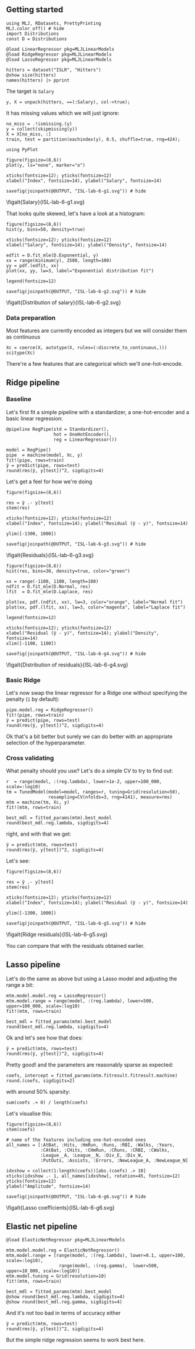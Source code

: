 <!--This file was generated, do not modify it.-->
## Getting started

```julia:ex1
using MLJ, RDatasets, PrettyPrinting
MLJ.color_off() # hide
import Distributions
const D = Distributions

@load LinearRegressor pkg=MLJLinearModels
@load RidgeRegressor pkg=MLJLinearModels
@load LassoRegressor pkg=MLJLinearModels

hitters = dataset("ISLR", "Hitters")
@show size(hitters)
names(hitters) |> pprint
```

The target is `Salary`

```julia:ex2
y, X = unpack(hitters, ==(:Salary), col->true);
```

It has missing values which we will just ignore:

```julia:ex3
no_miss = .!ismissing.(y)
y = collect(skipmissing(y))
X = X[no_miss, :]
train, test = partition(eachindex(y), 0.5, shuffle=true, rng=424);
```

```julia:ex4
using PyPlot

figure(figsize=(8,6))
plot(y, ls="none", marker="o")

xticks(fontsize=12); yticks(fontsize=12)
xlabel("Index", fontsize=14), ylabel("Salary", fontsize=14)

savefig(joinpath(@OUTPUT, "ISL-lab-6-g1.svg")) # hide
```

\figalt{Salary}{ISL-lab-6-g1.svg}

That looks quite skewed, let's have a look at a histogram:

```julia:ex5
figure(figsize=(8,6))
hist(y, bins=50, density=true)

xticks(fontsize=12); yticks(fontsize=12)
xlabel("Salary", fontsize=14); ylabel("Density", fontsize=14)

edfit = D.fit_mle(D.Exponential, y)
xx = range(minimum(y), 2500, length=100)
yy = pdf.(edfit, xx)
plot(xx, yy, lw=3, label="Exponential distribution fit")

legend(fontsize=12)

savefig(joinpath(@OUTPUT, "ISL-lab-6-g2.svg")) # hide
```

\figalt{Distribution of salary}{ISL-lab-6-g2.svg}

### Data preparation

Most features are currently encoded as integers but we will consider them as continuous

```julia:ex6
Xc = coerce(X, autotype(X, rules=(:discrete_to_continuous,)))
scitype(Xc)
```

There're a few features that are categorical which we'll one-hot-encode.

## Ridge pipeline
### Baseline

Let's first fit a simple pipeline with a standardizer, a one-hot-encoder and a basic linear regression:

```julia:ex7
@pipeline RegPipe(std = Standardizer(),
                  hot = OneHotEncoder(),
                  reg = LinearRegressor())

model = RegPipe()
pipe  = machine(model, Xc, y)
fit!(pipe, rows=train)
ŷ = predict(pipe, rows=test)
round(rms(ŷ, y[test])^2, sigdigits=4)
```

Let's get a feel for how we're doing

```julia:ex8
figure(figsize=(8,6))

res = ŷ .- y[test]
stem(res)

xticks(fontsize=12); yticks(fontsize=12)
xlabel("Index", fontsize=14); ylabel("Residual (ŷ - y)", fontsize=14)

ylim([-1300, 1000])

savefig(joinpath(@OUTPUT, "ISL-lab-6-g3.svg")) # hide
```

\figalt{Residuals}{ISL-lab-6-g3.svg}

```julia:ex9
figure(figsize=(8,6))
hist(res, bins=30, density=true, color="green")

xx = range(-1100, 1100, length=100)
ndfit = D.fit_mle(D.Normal, res)
lfit  = D.fit_mle(D.Laplace, res)

plot(xx, pdf.(ndfit, xx), lw=3, color="orange", label="Normal fit")
plot(xx, pdf.(lfit, xx), lw=3, color="magenta", label="Laplace fit")

legend(fontsize=12)

xticks(fontsize=12); yticks(fontsize=12)
xlabel("Residual (ŷ - y)", fontsize=14); ylabel("Density", fontsize=14)
xlim([-1100, 1100])

savefig(joinpath(@OUTPUT, "ISL-lab-6-g4.svg")) # hide
```

\figalt{Distribution of residuals}{ISL-lab-6-g4.svg}

### Basic Ridge

Let's now swap the linear regressor for a Ridge one without specifying the penalty (`1` by default):

```julia:ex10
pipe.model.reg = RidgeRegressor()
fit!(pipe, rows=train)
ŷ = predict(pipe, rows=test)
round(rms(ŷ, y[test])^2, sigdigits=4)
```

Ok that's a bit better but surely we can do better with an appropriate selection of the hyperparameter.

### Cross validating

What penalty should you use? Let's do a simple CV to try  to find out:

```julia:ex11
r  = range(model, :(reg.lambda), lower=1e-2, upper=100_000, scale=:log10)
tm = TunedModel(model=model, ranges=r, tuning=Grid(resolution=50),
                resampling=CV(nfolds=3, rng=4141), measure=rms)
mtm = machine(tm, Xc, y)
fit!(mtm, rows=train)

best_mdl = fitted_params(mtm).best_model
round(best_mdl.reg.lambda, sigdigits=4)
```

right, and  with that we get:

```julia:ex12
ŷ = predict(mtm, rows=test)
round(rms(ŷ, y[test])^2, sigdigits=4)
```

Let's see:

```julia:ex13
figure(figsize=(8,6))

res = ŷ .- y[test]
stem(res)

xticks(fontsize=12); yticks(fontsize=12)
xlabel("Index", fontsize=14); ylabel("Residual (ŷ - y)", fontsize=14)

ylim([-1300, 1000])

savefig(joinpath(@OUTPUT, "ISL-lab-6-g5.svg")) # hide
```

\figalt{Ridge residuals}{ISL-lab-6-g5.svg}

You can compare that with the residuals obtained earlier.

## Lasso pipeline

Let's do the same as above but using a Lasso model and adjusting the range a bit:

```julia:ex14
mtm.model.model.reg = LassoRegressor()
mtm.model.range = range(model, :(reg.lambda), lower=500, upper=100_000, scale=:log10)
fit!(mtm, rows=train)

best_mdl = fitted_params(mtm).best_model
round(best_mdl.reg.lambda, sigdigits=4)
```

Ok and let's see how that does:

```julia:ex15
ŷ = predict(mtm, rows=test)
round(rms(ŷ, y[test])^2, sigdigits=4)
```

Pretty good! and the parameters are reasonably sparse as expected:

```julia:ex16
coefs, intercept = fitted_params(mtm.fitresult.fitresult.machine)
round.(coefs, sigdigits=2)
```

with around 50% sparsity:

```julia:ex17
sum(coefs .≈ 0) / length(coefs)
```

Let's visualise this:

```julia:ex18
figure(figsize=(8,6))
stem(coefs)

# name of the features including one-hot-encoded ones
all_names = [:AtBat, :Hits, :HmRun, :Runs, :RBI, :Walks, :Years,
             :CAtBat, :CHits, :CHmRun, :CRuns, :CRBI, :CWalks,
             :League__A, :League__N, :Div_E, :Div_W,
             :PutOuts, :Assists, :Errors, :NewLeague_A, :NewLeague_N]

idxshow = collect(1:length(coefs))[abs.(coefs) .> 10]
xticks(idxshow .- 1, all_names[idxshow], rotation=45, fontsize=12)
yticks(fontsize=12)
ylabel("Amplitude", fontsize=14)

savefig(joinpath(@OUTPUT, "ISL-lab-6-g6.svg")) # hide
```

\figalt{Lasso coefficients}{ISL-lab-6-g6.svg}

## Elastic net pipeline

```julia:ex19
@load ElasticNetRegressor pkg=MLJLinearModels

mtm.model.model.reg = ElasticNetRegressor()
mtm.model.range = [range(model, :(reg.lambda), lower=0.1, upper=100, scale=:log10),
                    range(model, :(reg.gamma),  lower=500, upper=10_000, scale=:log10)]
mtm.model.tuning = Grid(resolution=10)
fit!(mtm, rows=train)

best_mdl = fitted_params(mtm).best_model
@show round(best_mdl.reg.lambda, sigdigits=4)
@show round(best_mdl.reg.gamma, sigdigits=4)
```

And it's not too bad in terms of accuracy either

```julia:ex20
ŷ = predict(mtm, rows=test)
round(rms(ŷ, y[test])^2, sigdigits=4)
```

But the simple ridge regression seems to work best here.

